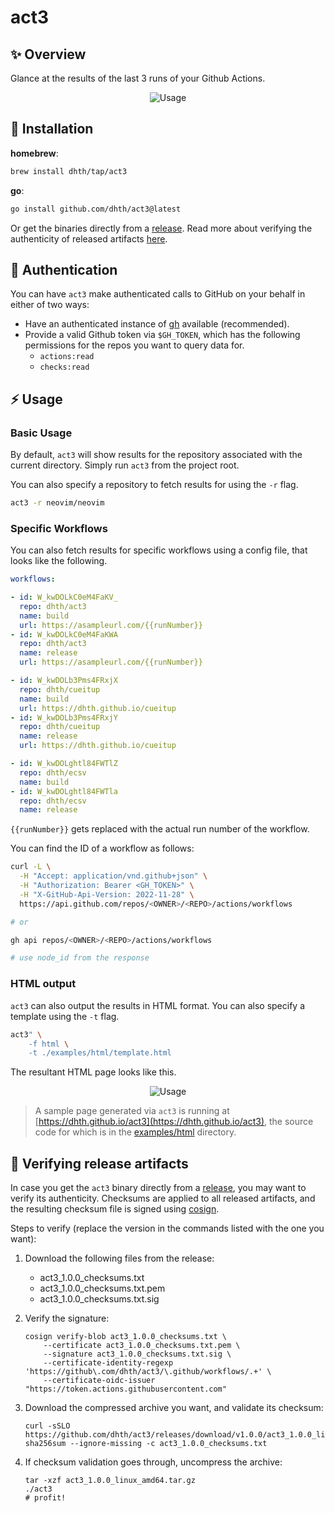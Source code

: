 # act3

✨ Overview
---

Glance at the results of the last 3 runs of your Github Actions.

<p align="center">
  <img src="https://tools.dhruvs.space/images/at3/act3-1.png" alt="Usage" />
</p>

💾 Installation
---

**homebrew**:

```sh
brew install dhth/tap/act3
```

**go**:

```sh
go install github.com/dhth/act3@latest
```

Or get the binaries directly from a [release][2]. Read more about verifying the
authenticity of released artifacts [here](#-verifying-release-artifacts).

🔑 Authentication
---

You can have `act3` make authenticated calls to GitHub on your behalf in either
of two ways:

- Have an authenticated instance of [gh](https://github.com/cli/cli) available
    (recommended).
- Provide a valid Github token via `$GH_TOKEN`, which has the following
    permissions for the repos you want to query data for.
    - `actions:read`
    - `checks:read`

⚡️ Usage
---

### Basic Usage

By default, `act3` will show results for the repository associated with the
current directory. Simply run `act3` from the project root.

You can also specify a repository to fetch results for using the `-r` flag.

```bash
act3 -r neovim/neovim
```

### Specific Workflows

You can also fetch results for specific workflows using a config file, that
looks like the following.

```yaml
workflows:

- id: W_kwDOLkC0eM4FaKV_
  repo: dhth/act3
  name: build
  url: https://asampleurl.com/{{runNumber}}
- id: W_kwDOLkC0eM4FaKWA
  repo: dhth/act3
  name: release
  url: https://asampleurl.com/{{runNumber}}

- id: W_kwDOLb3Pms4FRxjX
  repo: dhth/cueitup
  name: build
  url: https://dhth.github.io/cueitup
- id: W_kwDOLb3Pms4FRxjY
  repo: dhth/cueitup
  name: release
  url: https://dhth.github.io/cueitup

- id: W_kwDOLghtl84FWTlZ
  repo: dhth/ecsv
  name: build
- id: W_kwDOLghtl84FWTla
  repo: dhth/ecsv
  name: release
```

`{{runNumber}}` gets replaced with the actual run number of the workflow.

You can find the ID of a workflow as follows:

```bash
curl -L \
  -H "Accept: application/vnd.github+json" \
  -H "Authorization: Bearer <GH_TOKEN>" \
  -H "X-GitHub-Api-Version: 2022-11-28" \
  https://api.github.com/repos/<OWNER>/<REPO>/actions/workflows

# or

gh api repos/<OWNER>/<REPO>/actions/workflows

# use node_id from the response
```

### HTML output

`act3` can also output the results in HTML format. You can also specify a
template using the `-t` flag.

```bash
act3" \
    -f html \
    -t ./examples/html/template.html
```

The resultant HTML page looks like this.

<p align="center">
  <img src="https://tools.dhruvs.space/images/at3/act3-html-1.png" alt="Usage" />
</p>

> A sample page generated via `act3` is running at
> [https://dhth.github.io/act3](https://dhth.github.io/act3), the source code
> for which is in the
> [examples/html](https://github.com/dhth/act3/tree/main/examples/html)
> directory.

🔐 Verifying release artifacts
---

In case you get the `act3` binary directly from a [release][2], you may want to
verify its authenticity. Checksums are applied to all released artifacts, and
the resulting checksum file is signed using
[cosign](https://docs.sigstore.dev/cosign/installation/).

Steps to verify (replace the version in the commands listed with the one you
want):

1. Download the following files from the release:

   - act3_1.0.0_checksums.txt
   - act3_1.0.0_checksums.txt.pem
   - act3_1.0.0_checksums.txt.sig

2. Verify the signature:

   ```shell
   cosign verify-blob act3_1.0.0_checksums.txt \
       --certificate act3_1.0.0_checksums.txt.pem \
       --signature act3_1.0.0_checksums.txt.sig \
       --certificate-identity-regexp 'https://github\.com/dhth/act3/\.github/workflows/.+' \
       --certificate-oidc-issuer "https://token.actions.githubusercontent.com"
   ```

3. Download the compressed archive you want, and validate its checksum:

   ```shell
   curl -sSLO https://github.com/dhth/act3/releases/download/v1.0.0/act3_1.0.0_linux_amd64.tar.gz
   sha256sum --ignore-missing -c act3_1.0.0_checksums.txt
   ```

3. If checksum validation goes through, uncompress the archive:

   ```shell
   tar -xzf act3_1.0.0_linux_amd64.tar.gz
   ./act3
   # profit!
   ```

[2]: https://github.com/dhth/act3/releases
